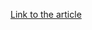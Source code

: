 [Link to the article](https://zscaler.com/blogs/security-research/raccoon-stealer-v2-latest-generation-raccoon-family)
